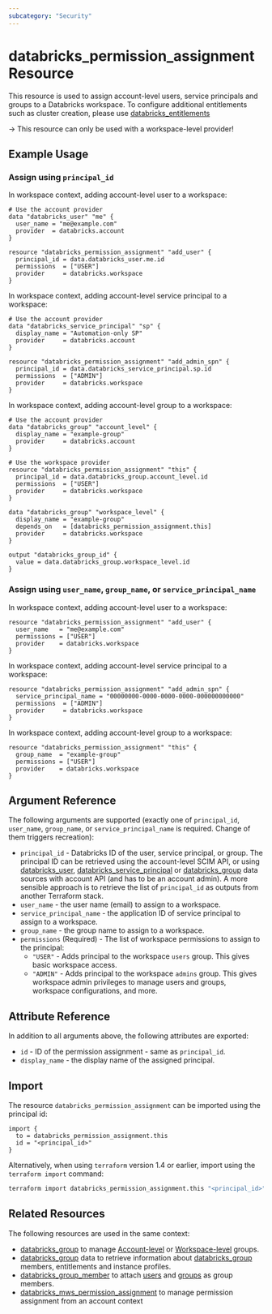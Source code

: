 ```yaml
---
subcategory: "Security"
---
```

# databricks_permission_assignment Resource

This resource is used to assign account-level users, service principals and groups to a Databricks workspace. To configure additional entitlements such as cluster creation, please use [databricks_entitlements](entitlements.md)

-> This resource can only be used with a workspace-level provider!

## Example Usage

### Assign using `principal_id`

In workspace context, adding account-level user to a workspace:

```hcl
# Use the account provider
data "databricks_user" "me" {
  user_name = "me@example.com"
  provider  = databricks.account
}

resource "databricks_permission_assignment" "add_user" {
  principal_id = data.databricks_user.me.id
  permissions  = ["USER"]
  provider     = databricks.workspace
}
```

In workspace context, adding account-level service principal to a workspace:

```hcl
# Use the account provider
data "databricks_service_principal" "sp" {
  display_name = "Automation-only SP"
  provider     = databricks.account
}

resource "databricks_permission_assignment" "add_admin_spn" {
  principal_id = data.databricks_service_principal.sp.id
  permissions  = ["ADMIN"]
  provider     = databricks.workspace
}
```

In workspace context, adding account-level group to a workspace:

```hcl
# Use the account provider
data "databricks_group" "account_level" {
  display_name = "example-group"
  provider     = databricks.account
}

# Use the workspace provider
resource "databricks_permission_assignment" "this" {
  principal_id = data.databricks_group.account_level.id
  permissions  = ["USER"]
  provider     = databricks.workspace
}

data "databricks_group" "workspace_level" {
  display_name = "example-group"
  depends_on   = [databricks_permission_assignment.this]
  provider     = databricks.workspace
}

output "databricks_group_id" {
  value = data.databricks_group.workspace_level.id
}
```

### Assign using `user_name`, `group_name`, or `service_principal_name`

In workspace context, adding account-level user to a workspace:

```hcl
resource "databricks_permission_assignment" "add_user" {
  user_name   = "me@example.com"
  permissions = ["USER"]
  provider    = databricks.workspace
}
```

In workspace context, adding account-level service principal to a workspace:

```hcl
resource "databricks_permission_assignment" "add_admin_spn" {
  service_principal_name = "00000000-0000-0000-0000-000000000000"
  permissions  = ["ADMIN"]
  provider     = databricks.workspace
}
```

In workspace context, adding account-level group to a workspace:

```hcl
resource "databricks_permission_assignment" "this" {
  group_name  = "example-group"
  permissions = ["USER"]
  provider    = databricks.workspace
}
```

## Argument Reference

The following arguments are supported (exactly one of `principal_id`, `user_name`, `group_name`, or `service_principal_name` is required. Change of them triggers recreation):

* `principal_id` - Databricks ID of the user, service principal, or group. The principal ID can be retrieved using the account-level SCIM API, or using [databricks_user](../data-sources/user.md), [databricks_service_principal](../data-sources/service_principal.md) or [databricks_group](../data-sources/group.md) data sources with account API (and has to be an account admin). A more sensible approach is to retrieve the list of `principal_id` as outputs from another Terraform stack.
* `user_name` - the user name (email) to assign to a workspace.
* `service_principal_name` - the application ID of service principal to assign to a workspace.
* `group_name` - the group name to assign to a workspace.
* `permissions` (Required) - The list of workspace permissions to assign to the principal:
  * `"USER"` - Adds principal to the workspace `users` group. This gives basic workspace access.
  * `"ADMIN"` - Adds principal to the workspace `admins` group. This gives workspace admin privileges to manage users and groups, workspace configurations, and more.

## Attribute Reference

In addition to all arguments above, the following attributes are exported:

* `id` - ID of the permission assignment - same as `principal_id`.
* `display_name` - the display name of the assigned principal.

## Import

The resource `databricks_permission_assignment` can be imported using the principal id:

```hcl
import {
  to = databricks_permission_assignment.this
  id = "<principal_id>"
}
```

Alternatively, when using `terraform` version 1.4 or earlier, import using the `terraform import` command:

```bash
terraform import databricks_permission_assignment.this "<principal_id>"
```

## Related Resources

The following resources are used in the same context:

* [databricks_group](group.md) to manage [Account-level](https://docs.databricks.com/aws/en/admin/users-groups/groups) or [Workspace-level](https://docs.databricks.com/aws/en/admin/users-groups/workspace-local-groups) groups.
* [databricks_group](../data-sources/group.md) data to retrieve information about [databricks_group](group.md) members, entitlements and instance profiles.
* [databricks_group_member](group_member.md) to attach [users](user.md) and [groups](group.md) as group members.
* [databricks_mws_permission_assignment](mws_permission_assignment.md) to manage permission assignment from an account context
